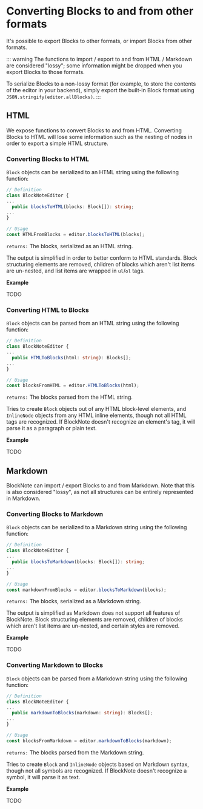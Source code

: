 # Converting Blocks to and from other formats

It's possible to export Blocks to other formats, or import Blocks from other formats.

::: warning
The functions to import / export to and from HTML / Markdown are considered "lossy"; some information might be dropped when you export Blocks to those formats.

To serialize Blocks to a non-lossy format (for example, to store the contents of the editor in your backend), simply export the built-in Block format using `JSON.stringify(editor.allBlocks)`.
:::

## HTML

We expose functions to convert Blocks to and from HTML. Converting Blocks to HTML will lose some information such as the nesting of nodes in order to export a simple HTML structure.

### Converting Blocks to HTML

`Block` objects can be serialized to an HTML string using the following function:

```typescript
// Definition
class BlockNoteEditor {
...
  public blocksToHTML(blocks: Block[]): string;
...
}

// Usage
const HTMLFromBlocks = editor.blocksToHTML(blocks);
```

`returns:` The blocks, serialized as an HTML string.

The output is simplified in order to better conform to HTML standards. Block structuring elements are removed, children of blocks which aren't list items are un-nested, and list items are wrapped in `ul`/`ol` tags.

**Example**

TODO

### Converting HTML to Blocks

`Block` objects can be parsed from an HTML string using the following function:

```typescript
// Definition
class BlockNoteEditor {
...
  public HTMLToBlocks(html: string): Blocks[];
...
}

// Usage
const blocksFromHTML = editor.HTMLToBlocks(html);
```

`returns:` The blocks parsed from the HTML string.

Tries to create `Block` objects out of any HTML block-level elements, and `InlineNode` objects from any HTML inline elements, though not all HTML tags are recognized. If BlockNote doesn't recognize an element's tag, it will parse it as a paragraph or plain text.

**Example**

TODO

## Markdown

BlockNote can import / export Blocks to and from Markdown. Note that this is also considered "lossy", as not all structures can be entirely represented in Markdown.

### Converting Blocks to Markdown

`Block` objects can be serialized to a Markdown string using the following function:

```typescript
// Definition
class BlockNoteEditor {
...
  public blocksToMarkdown(blocks: Block[]): string;
...
}

// Usage
const markdownFromBlocks = editor.blocksToMarkdown(blocks);
```

`returns:` The blocks, serialized as a Markdown string.

The output is simplified as Markdown does not support all features of BlockNote. Block structuring elements are removed, children of blocks which aren't list items are un-nested, and certain styles are removed.

**Example**

TODO

### Converting Markdown to Blocks

`Block` objects can be parsed from a Markdown string using the following function:

```typescript
// Definition
class BlockNoteEditor {
...
  public markdownToBlocks(markdown: string): Blocks[];
...
}

// Usage
const blocksFromMarkdown = editor.markdownToBlocks(markdown);
```

`returns:` The blocks parsed from the Markdown string.

Tries to create `Block` and `InlineNode` objects based on Markdown syntax, though not all symbols are recognized. If BlockNote doesn't recognize a symbol, it will parse it as text.

**Example**

TODO
